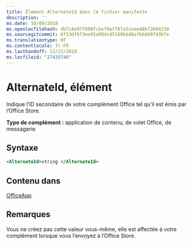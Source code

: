 ```yaml
---
title: Élément AlternateId dans le fichier manifeste
description: ''
ms.date: 10/09/2018
ms.openlocfilehash: db7c8e97f880fcbef0aff8fa5ceae48bf2604230
ms.sourcegitcommit: 6f53df6f3ee91e084cd5160bb48afbbd49743b7e
ms.translationtype: HT
ms.contentlocale: fr-FR
ms.lasthandoff: 12/22/2018
ms.locfileid: "27433746"
---
```

# <a name="alternateid-element"></a>AlternateId, élément

Indique l’ID secondaire de votre complément Office tel qu’il est émis par l’Office Store.

**Type de complément :** application de contenu, de volet Office, de messagerie

## <a name="syntax"></a>Syntaxe

```XML
<AlternateId>string </AlternateId>
```

## <a name="contained-in"></a>Contenu dans

[OfficeApp](officeapp.md)

## <a name="remarks"></a>Remarques

Vous ne créez pas cette valeur vous-même, elle est affectée à votre complément lorsque vous l’envoyez à l’Office Store.

